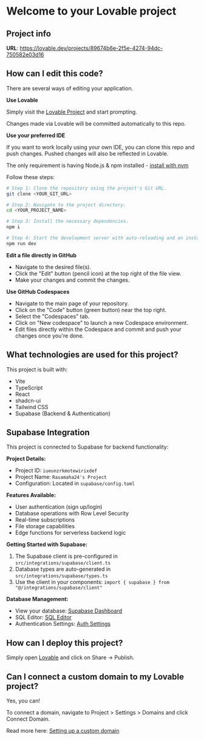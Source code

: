 # Welcome to your Lovable project

## Project info

**URL**: https://lovable.dev/projects/89674b6e-2f5e-4274-94dc-750582e03d16

## How can I edit this code?

There are several ways of editing your application.

**Use Lovable**

Simply visit the [Lovable Project](https://lovable.dev/projects/89674b6e-2f5e-4274-94dc-750582e03d16) and start prompting.

Changes made via Lovable will be committed automatically to this repo.

**Use your preferred IDE**

If you want to work locally using your own IDE, you can clone this repo and push changes. Pushed changes will also be reflected in Lovable.

The only requirement is having Node.js & npm installed - [install with nvm](https://github.com/nvm-sh/nvm#installing-and-updating)

Follow these steps:

```sh
# Step 1: Clone the repository using the project's Git URL.
git clone <YOUR_GIT_URL>

# Step 2: Navigate to the project directory.
cd <YOUR_PROJECT_NAME>

# Step 3: Install the necessary dependencies.
npm i

# Step 4: Start the development server with auto-reloading and an instant preview.
npm run dev
```

**Edit a file directly in GitHub**

- Navigate to the desired file(s).
- Click the "Edit" button (pencil icon) at the top right of the file view.
- Make your changes and commit the changes.

**Use GitHub Codespaces**

- Navigate to the main page of your repository.
- Click on the "Code" button (green button) near the top right.
- Select the "Codespaces" tab.
- Click on "New codespace" to launch a new Codespace environment.
- Edit files directly within the Codespace and commit and push your changes once you're done.

## What technologies are used for this project?

This project is built with:

- Vite
- TypeScript
- React
- shadcn-ui
- Tailwind CSS
- Supabase (Backend & Authentication)

## Supabase Integration

This project is connected to Supabase for backend functionality:

**Project Details:**
- Project ID: `iueunzrkmotewirixdef`
- Project Name: `Rasamaha24's Project`
- Configuration: Located in `supabase/config.toml`

**Features Available:**
- User authentication (sign up/login)
- Database operations with Row Level Security
- Real-time subscriptions
- File storage capabilities
- Edge functions for serverless backend logic

**Getting Started with Supabase:**
1. The Supabase client is pre-configured in `src/integrations/supabase/client.ts`
2. Database types are auto-generated in `src/integrations/supabase/types.ts`
3. Use the client in your components: `import { supabase } from "@/integrations/supabase/client"`

**Database Management:**
- View your database: [Supabase Dashboard](https://supabase.com/dashboard/project/iueunzrkmotewirixdef)
- SQL Editor: [SQL Editor](https://supabase.com/dashboard/project/iueunzrkmotewirixdef/sql/new)
- Authentication Settings: [Auth Settings](https://supabase.com/dashboard/project/iueunzrkmotewirixdef/auth/providers)

## How can I deploy this project?

Simply open [Lovable](https://lovable.dev/projects/89674b6e-2f5e-4274-94dc-750582e03d16) and click on Share -> Publish.

## Can I connect a custom domain to my Lovable project?

Yes, you can!

To connect a domain, navigate to Project > Settings > Domains and click Connect Domain.

Read more here: [Setting up a custom domain](https://docs.lovable.dev/tips-tricks/custom-domain#step-by-step-guide)
